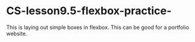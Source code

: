 # CS-lesson9.5-flexbox-practice-
This is laying out simple boxes in flexbox. This can be good for a portfolio website.
